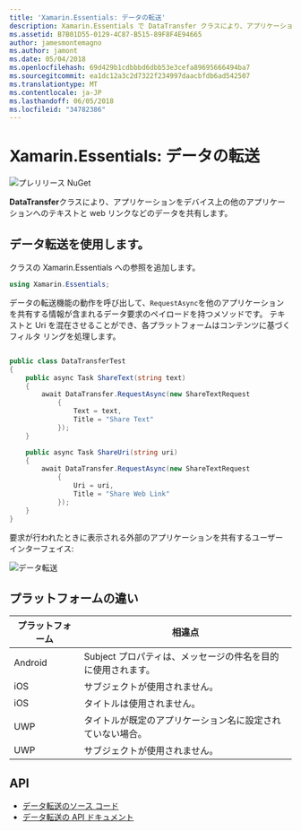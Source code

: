 ```yaml
---
title: 'Xamarin.Essentials: データの転送'
description: Xamarin.Essentials で DataTransfer クラスにより、アプリケーションをデバイス上の他のアプリケーションへのテキストと web リンクなどのデータを共有します。
ms.assetid: B7B01D55-0129-4C87-B515-89F8F4E94665
author: jamesmontemagno
ms.author: jamont
ms.date: 05/04/2018
ms.openlocfilehash: 69d429b1cdbbbd6dbb53e3cefa89695666494ba7
ms.sourcegitcommit: ea1dc12a3c2d7322f234997daacbfdb6ad542507
ms.translationtype: MT
ms.contentlocale: ja-JP
ms.lasthandoff: 06/05/2018
ms.locfileid: "34782386"
---
```

# <a name="xamarinessentials-data-transfer"></a>Xamarin.Essentials: データの転送

![プレリリース NuGet](~/media/shared/pre-release.png)

**DataTransfer**クラスにより、アプリケーションをデバイス上の他のアプリケーションへのテキストと web リンクなどのデータを共有します。

## <a name="using-data-transfer"></a>データ転送を使用します。

クラスの Xamarin.Essentials への参照を追加します。

```csharp
using Xamarin.Essentials;
```

データの転送機能の動作を呼び出して、`RequestAsync`を他のアプリケーションを共有する情報が含まれるデータ要求のペイロードを持つメソッドです。 テキストと Uri を混在させることができ、各プラットフォームはコンテンツに基づくフィルタ リングを処理します。

```csharp

public class DataTransferTest
{
    public async Task ShareText(string text)
    {
        await DataTransfer.RequestAsync(new ShareTextRequest
            {
                Text = text,
                Title = "Share Text"
            });
    }

    public async Task ShareUri(string uri)
    {
        await DataTransfer.RequestAsync(new ShareTextRequest
            {
                Uri = uri,
                Title = "Share Web Link"
            });
    }
}
```

要求が行われたときに表示される外部のアプリケーションを共有するユーザー インターフェイス:

![データ転送](data-transfer-images/data-transfer.png)

## <a name="platform-differences"></a>プラットフォームの違い

| プラットフォーム | 相違点 |
| --- | --- |
| Android | Subject プロパティは、メッセージの件名を目的に使用されます。 |
| iOS | サブジェクトが使用されません。 |
| iOS | タイトルは使用されません。 |
| UWP | タイトルが既定のアプリケーション名に設定されていない場合。 |
| UWP | サブジェクトが使用されません。 |

## <a name="api"></a>API

- [データ転送のソース コード](https://github.com/xamarin/Essentials/tree/master/Xamarin.Essentials/DataTransfer)
- [データ転送の API ドキュメント](xref:Xamarin.Essentials.DataTransfer)
